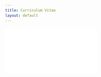 ```yaml
---
title: Curriculum Vitae
layout: default
---
```


![Curriculum Vitae](/assets/20131018-Large_CV-Research.pdf) 